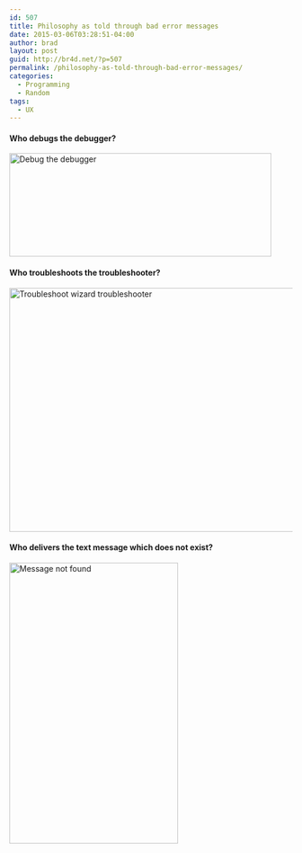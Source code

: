 ```yaml
---
id: 507
title: Philosophy as told through bad error messages
date: 2015-03-06T03:28:51-04:00
author: brad
layout: post
guid: http://br4d.net/?p=507
permalink: /philosophy-as-told-through-bad-error-messages/
categories:
  - Programming
  - Random
tags:
  - UX
---
```

#### Who debugs the debugger?

<img class="aligncenter wp-image-508 size-full" src="/images/2015/03/SeCJJ9E.png" alt="Debug the debugger" width="466" height="184" srcset="/images/2015/03/SeCJJ9E.png 466w, /images/2015/03/SeCJJ9E-300x118.png 300w" sizes="(max-width: 466px) 100vw, 466px" />

#### Who troubleshoots the troubleshooter?

<img class="aligncenter wp-image-509 size-full" src="/images/2015/03/X4ILPCV.png" alt="Troubleshoot wizard troubleshooter" width="575" height="434" srcset="/images/2015/03/X4ILPCV.png 575w, /images/2015/03/X4ILPCV-300x226.png 300w" sizes="(max-width: 575px) 100vw, 575px" />

#### Who delivers the text message which does not exist?

<img class="aligncenter wp-image-510" src="/images/2015/03/E5N3cFQ.png" alt="Message not found" width="300" height="500" srcset="/images/2015/03/E5N3cFQ.png 480w, /images/2015/03/E5N3cFQ-180x300.png 180w" sizes="(max-width: 300px) 100vw, 300px" />

